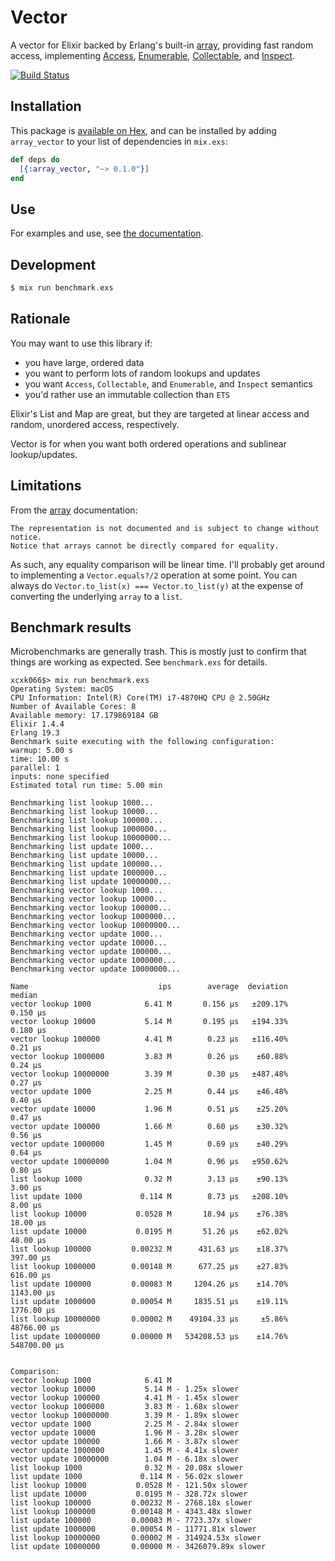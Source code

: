 # Vector

A vector for Elixir backed by Erlang's built-in
[array](http://erlang.org/doc/man/array.html), providing fast
random access, implementing [Access](https://hexdocs.pm/elixir/Access.html), [Enumerable](https://hexdocs.pm/elixir/Enumerable.html), [Collectable](https://hexdocs.pm/elixir/Collectable.html), and [Inspect](https://hexdocs.pm/elixir/Inspect.html).

[![Build Status](https://travis-ci.org/ckampfe/vector.svg?branch=master)](https://travis-ci.org/ckampfe/vector)

## Installation

This package is [available on Hex](https://hex.pm/packages/array_vector), and can be installed
by adding `array_vector` to your list of dependencies in `mix.exs`:

```elixir
def deps do
  [{:array_vector, "~> 0.1.0"}]
end
```

## Use

For examples and use, see [the documentation](https://hexdocs.pm/array_vector/Vector.html).

## Development

```elixir
$ mix run benchmark.exs
```

## Rationale

You may want to use this library if:

- you have large, ordered data
- you want to perform lots of random lookups and updates
- you want `Access`, `Collectable`, and `Enumerable`, and `Inspect` semantics
- you'd rather use an immutable collection than `ETS`

Elixir's List and Map are great, but they are targeted at linear access and
random, unordered access, respectively.

Vector is for when you want both ordered operations and sublinear lookup/updates.

## Limitations

From the [array](http://erlang.org/doc/man/array.html) documentation:

```
The representation is not documented and is subject to change without notice.
Notice that arrays cannot be directly compared for equality.
```

As such, any equality comparison will be linear time. I'll probably get around to implementing a `Vector.equals?/2` operation at some point. You can always do `Vector.to_list(x) === Vector.to_list(y)` at the expense of converting the underlying `array` to a `list`.

## Benchmark results

Microbenchmarks are generally trash. This is mostly just to confirm that things are working as expected.
See `benchmark.exs` for details.

```
xcxk066$> mix run benchmark.exs
Operating System: macOS
CPU Information: Intel(R) Core(TM) i7-4870HQ CPU @ 2.50GHz
Number of Available Cores: 8
Available memory: 17.179869184 GB
Elixir 1.4.4
Erlang 19.3
Benchmark suite executing with the following configuration:
warmup: 5.00 s
time: 10.00 s
parallel: 1
inputs: none specified
Estimated total run time: 5.00 min

Benchmarking list lookup 1000...
Benchmarking list lookup 10000...
Benchmarking list lookup 100000...
Benchmarking list lookup 1000000...
Benchmarking list lookup 10000000...
Benchmarking list update 1000...
Benchmarking list update 10000...
Benchmarking list update 100000...
Benchmarking list update 1000000...
Benchmarking list update 10000000...
Benchmarking vector lookup 1000...
Benchmarking vector lookup 10000...
Benchmarking vector lookup 100000...
Benchmarking vector lookup 1000000...
Benchmarking vector lookup 10000000...
Benchmarking vector update 1000...
Benchmarking vector update 10000...
Benchmarking vector update 100000...
Benchmarking vector update 1000000...
Benchmarking vector update 10000000...

Name                             ips        average  deviation         median
vector lookup 1000            6.41 M       0.156 μs   ±209.17%       0.150 μs
vector lookup 10000           5.14 M       0.195 μs   ±194.33%       0.180 μs
vector lookup 100000          4.41 M        0.23 μs   ±116.40%        0.21 μs
vector lookup 1000000         3.83 M        0.26 μs    ±60.88%        0.24 μs
vector lookup 10000000        3.39 M        0.30 μs   ±487.48%        0.27 μs
vector update 1000            2.25 M        0.44 μs    ±46.48%        0.40 μs
vector update 10000           1.96 M        0.51 μs    ±25.20%        0.47 μs
vector update 100000          1.66 M        0.60 μs    ±30.32%        0.56 μs
vector update 1000000         1.45 M        0.69 μs    ±40.29%        0.64 μs
vector update 10000000        1.04 M        0.96 μs   ±950.62%        0.80 μs
list lookup 1000              0.32 M        3.13 μs    ±90.13%        3.00 μs
list update 1000             0.114 M        8.73 μs   ±208.10%        8.00 μs
list lookup 10000           0.0528 M       18.94 μs    ±76.38%       18.00 μs
list update 10000           0.0195 M       51.26 μs    ±62.02%       48.00 μs
list lookup 100000         0.00232 M      431.63 μs    ±18.37%      397.00 μs
list lookup 1000000        0.00148 M      677.25 μs    ±27.83%      616.00 μs
list update 100000         0.00083 M     1204.26 μs    ±14.70%     1143.00 μs
list update 1000000        0.00054 M     1835.51 μs    ±19.11%     1776.00 μs
list lookup 10000000       0.00002 M    49104.33 μs     ±5.86%    48766.00 μs
list update 10000000       0.00000 M   534208.53 μs    ±14.76%   548700.00 μs


Comparison:
vector lookup 1000            6.41 M
vector lookup 10000           5.14 M - 1.25x slower
vector lookup 100000          4.41 M - 1.45x slower
vector lookup 1000000         3.83 M - 1.68x slower
vector lookup 10000000        3.39 M - 1.89x slower
vector update 1000            2.25 M - 2.84x slower
vector update 10000           1.96 M - 3.28x slower
vector update 100000          1.66 M - 3.87x slower
vector update 1000000         1.45 M - 4.41x slower
vector update 10000000        1.04 M - 6.18x slower
list lookup 1000              0.32 M - 20.08x slower
list update 1000             0.114 M - 56.02x slower
list lookup 10000           0.0528 M - 121.50x slower
list update 10000           0.0195 M - 328.72x slower
list lookup 100000         0.00232 M - 2768.18x slower
list lookup 1000000        0.00148 M - 4343.48x slower
list update 100000         0.00083 M - 7723.37x slower
list update 1000000        0.00054 M - 11771.81x slower
list lookup 10000000       0.00002 M - 314924.53x slower
list update 10000000       0.00000 M - 3426079.89x slower
```
